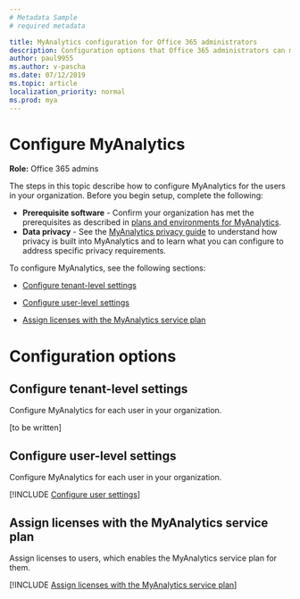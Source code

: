```yaml
---
# Metadata Sample
# required metadata

title: MyAnalytics configuration for Office 365 administrators
description: Configuration options that Office 365 administrators can make for MyAnalytics users
author: paul9955
ms.author: v-pascha
ms.date: 07/12/2019
ms.topic: article
localization_priority: normal 
ms.prod: mya
---
```


# Configure MyAnalytics

**Role:** Office 365 admins

The steps in this topic describe how to configure MyAnalytics for the users in your organization. Before you begin setup, complete the following:

 * **Prerequisite software** - Confirm your organization has met the prerequisites as described in [plans and environments for MyAnalytics](../Overview/plans-environments.md).
 * **Data privacy** - See the [MyAnalytics privacy guide](../Overview/Privacy-Guide.md) to understand how privacy is built into MyAnalytics and to learn what you can configure to address specific privacy requirements.

To configure MyAnalytics, see the following sections:

 * [Configure tenant-level settings](#configure-tenant-level-settings)

 * [Configure user-level settings](#configure-user-level-settings)

 * [Assign licenses with the MyAnalytics service plan](#step-2-assign-licenses-with-the-myanalytics-service-plan) 


# Configuration options

## Configure tenant-level settings

Configure MyAnalytics for each user in your organization.

[to be written]

## Configure user-level settings

Configure MyAnalytics for each user in your organization.

[!INCLUDE [Configure user settings](../setup/configure-mya-user-settings.md)] 


## Assign licenses with the MyAnalytics service plan

Assign licenses to users, which enables the MyAnalytics service plan for them.

[!INCLUDE [Assign licenses with the MyAnalytics service plan](../setup/assign-licenses.md)]




